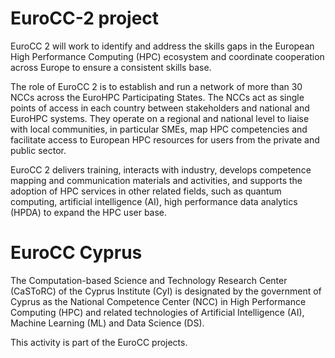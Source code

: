 # EuroCC-2 project
	

EuroCC 2 will work to identify and address the skills gaps in the European High Performance Computing (HPC) ecosystem and coordinate cooperation across Europe to ensure a consistent skills base.

The role of EuroCC 2 is to establish and run a network of more than 30 NCCs across the EuroHPC Participating States. The NCCs act as single points of access in each country between stakeholders and national and EuroHPC systems. They operate on a regional and national level to liaise with local communities, in particular SMEs, map HPC competencies and facilitate access to European HPC resources for users from the private and public sector.

EuroCC 2 delivers training, interacts with industry, develops competence mapping and communication materials and activities, and supports the adoption of HPC services in other related fields, such as quantum computing, artificial intelligence (AI), high performance data analytics (HPDA) to expand the HPC user base.


# EuroCC Cyprus



The Computation-based Science and Technology Research Center (CaSToRC) of the Cyprus Institute (CyI) is designated by the government of Cyprus as the National Competence Center (NCC) in High Performance Computing (HPC) and related technologies of Artificial Intelligence (AI), Machine Learning (ML) and Data Science (DS).

This activity is part of the EuroCC projects.
